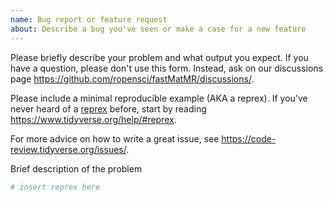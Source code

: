 ```yaml
---
name: Bug report or feature request
about: Describe a bug you've seen or make a case for a new feature
---
```


Please briefly describe your problem and what output you expect. If you have a question, please don't use this form. Instead, ask on our discussions page <https://github.com/ropensci/fastMatMR/discussions/>.

Please include a minimal reproducible example (AKA a reprex). If you've never heard of a [reprex](http://reprex.tidyverse.org/) before, start by reading <https://www.tidyverse.org/help/#reprex>.

For more advice on how to write a great issue, see <https://code-review.tidyverse.org/issues/>.

Brief description of the problem

```r
# insert reprex here
```
